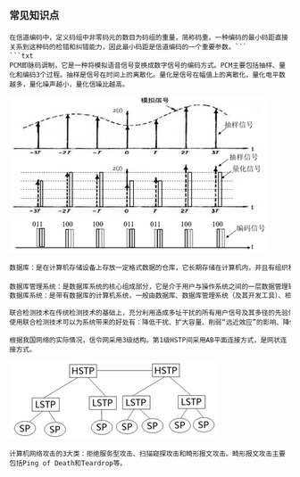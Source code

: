 ## `常见知识点`
```TXT
在信道编码中，定义码组中非零码元的数目为码组的重量，简称码重。一种编码的最小码距直接关系到这种码的检错和纠错能力，因此最小码距是信道编码的一个重要参数。```
```txt
PCM即脉码调制，它是一种将模拟语音信号变换成数字信号的编码方式。PCM主要包括抽样、量化和编码3个过程。抽样是信号在时间上的离散化。量化是信号在幅值上的离散化，量化电平数越多，量化噪声越小，量化信噪比越高。
```
![PCM脉码调制](../../src/assets/img/PCM%E5%8D%B3%E8%84%89%E7%A0%81%E8%B0%83%E5%88%B6.png)
```txt
数据库：是在计算机存储设备上存放一定格式数据的仓库，它长期存储在计算机内，并且有组织和可共享的数据集合。

数据库管理系统：是数据库系统的核心组成部分，它是介于用户与操作系统之间的一层数据管理软件，是用户和数据库的接口。采用数据库技术，实现数据独立于程序的统一管理。
数据库系统：是带有数据库的计算机系统，一般由数据库、数据库管理系统（及其开发工具）、相关的硬件、软件和各类人员组成。数据库系统的软件包括：DBMS、支持DBMS的操作系统、与数据库接口的高级语言和编译系统，以及以DBMS为核心的应用开发工具。各类人员包括数据库管理员、系统分析员和数据库设计人员，其中数据库管理员（Database Administrator，DBA）是负责数据库的建立、使用和维护的专门的人员。
```
```txt
联合检测技术在传统检测技术的基础上，充分利用造成多址干扰的所有用户信号及其多径的先验信息，把用户信号的分离当作一个统一的相互关联的联合检测过程来完成，从而具有优良的抗干扰性能，降低了系统对功率控制精度的要求，可以更加有效的利用上行链路频谱资源，显著提高系统容量，并削弱了“远近效应”的影响。
使用联合检测技术可以为系统带来的好处有：降低干扰、扩大容量、削弱“远近效应”的影响、降低功控的要求。
```
```
根据我国网络的实际情况，信令网采用3级结构。第1级HSTP间采用AB平面连接方式，是网状连接方式。
```
![信令网采用3级结构](../../src/assets/img/%E4%BF%A1%E4%BB%A4%E7%BD%91%E9%87%87%E7%94%A83%E7%BA%A7%E7%BB%93%E6%9E%84.png)

```TXT
计算机网络攻击的3大类：拒绝服务型攻击、扫描窥探攻击和畸形报文攻击。畸形报文攻击主要包括Ping of Death和Teardrop等。
```